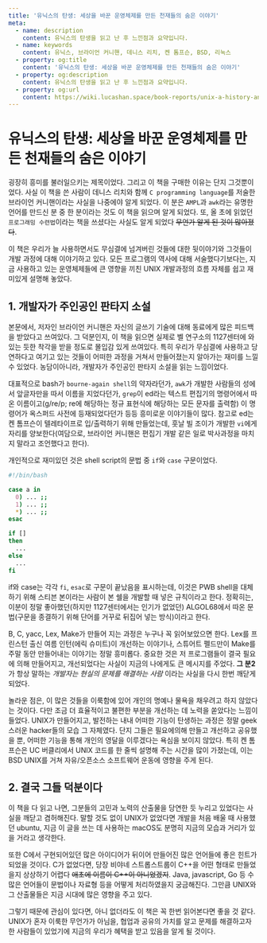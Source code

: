 ```yaml
---
title: '유닉스의 탄생: 세상을 바꾼 운영체제를 만든 천재들의 숨은 이야기'
meta:
  - name: description
    content: 유닉스의 탄생을 읽고 난 후 느낀점과 요약입니다.
  - name: keywords
    content: 유닉스, 브라이언 커니핸, 데니스 리치, 켄 톰프슨, BSD, 리눅스
  - property: og:title
    content: '유닉스의 탄생: 세상을 바꾼 운영체제를 만든 천재들의 숨은 이야기'
  - property: og:description
    content: 유닉스의 탄생을 읽고 난 후 느낀점과 요약입니다.
  - property: og:url
    content: https://wiki.lucashan.space/book-reports/unix-a-history-and-a-memoir.html
---
```


# 유닉스의 탄생: 세상을 바꾼 운영체제를 만든 천재들의 숨은 이야기

굉장히 흥미를 불러일으키는 제목이었다. 그리고 이 책을 구매한 이유는 단지 그것뿐이었다. 사실 이 책을 쓴 사람이 데니스 리치와 함께 `C programming language`를 저술한 브라이언 커니핸이라는 사실을 나중에야 알게 되었다. 이 분은 `AMPL`과 `awk`라는 유명한 언어를 만드신 분 중 한 분이라는 것도 이 책을 읽으며 알게 되었다. 또, 올 초에 읽었던 `프로그래밍 수련법`이라는 책을 쓰셨다는 사실도 알게 되었다 ~~무언가 알게 된 것이 많아졌다~~.

이 책은 우리가 늘 사용하면서도 무심결에 넘겨버린 것들에 대한 뒷이야기와 그것들이 개발 과정에 대해 이야기하고 있다. 모든 프로그램의 역사에 대해 서술했다기보다는, 지금 사용하고 있는 운영체제들에 큰 영향을 끼친 UNIX 개발과정의 흐름 자체를 쉽고 재미있게 설명해 놓았다.

## 1. 개발자가 주인공인 판타지 소설

본문에서, 저자인 브라이언 커니핸은 자신의 글쓰기 기술에 대해 동료에게 많은 피드백을 받았다고 쓰여있다. 그 덕분인지, 이 책을 읽으면 실제로 벨 연구소의 1127센터에 와있는 듯한 착각을 받을 정도로 몰입감 있게 쓰여있다. 특히 우리가 무심결에 사용하고 당연하다고 여기고 있는 것들이 어떠한 과정을 거쳐서 만들어졌는지 알아가는 재미를 느낄 수 있었다. 농담이아니라, 개발자가 주인공인 판타지 소설을 읽는 느낌이었다.

대표적으로 bash가 `bourne-again shell`의 약자라던가, `awk`가 개발한 사람들의 성에서 앞글자만을 따서 이름을 지었다던가, `grep`이 ed라는 텍스트 편집기의 명령어에서 따온 이름이고(g/re/p; re에 해당하는 정규 표현식에 해당하는 모든 문자를 출력함) 이 명령어가 옥스퍼드 사전에 등재되었다던가 등등 흥미로운 이야기들이 많다. 참고로 ed는 켄 톰프슨이 텔레타이프로 입/출력하기 위해 만들었는데, 훗날 빌 조이가 개발한 `vi`에게 자리를 양보한다(여담으로, 브라이언 커니핸은 편집기 개발 같은 일로 박사과정을 마치지 말라고 조언했다고 한다).

개인적으로 재미있던 것은 shell script의 문법 중 `if`와 `case` 구문이었다.

```bash
#!/bin/bash

case a in
  0) ... ;;
  1) ... ;;
  *) ... ;;
esac

if []
then
  ...
else
  ...
fi
```

if와 case는 각각 `fi`, `esac`로 구문이 끝났음을 표시하는데, 이것은 PWB shell을 대체하기 위해 스티븐 본이라는 사람이 본 쉘을 개발할 때 넣은 규칙이라고 한다. 정확히는, 이분이 정말 좋아했던(하지만 1127센터에서는 인기가 없었던) ALGOL68에서 따온 문법(구문을 종결하기 위해 단어를 거꾸로 뒤집어 넣는 방식)이라고 한다.

B, C, yacc, Lex, Make가 만들어 지는 과정은 누구나 꼭 읽어보았으면 한다. Lex를 프린스턴 출신 여름 인턴(에릭 슈미트)이 개선하는 이야기나, 스튜어트 펠드만이 Make를 주말 동안 만들어내는 이야기는 정말 흥미롭다. 중요한 것은 저 프로그램들이 결국 필요에 의해 만들어지고, 개선되었다는 사실이 지금의 나에게도 큰 메시지를 주었다. **그 분2**가 항상 말하는 _개발자는 현실의 문제를 해결하는 사람_ 이라는 사실을 다시 한번 깨닫게 되었다.

놀라운 점은, 이 많은 것들을 이룩함에 있어 개인의 명예나 물욕을 채우려고 하지 않았다는 것이다. 다만 조금 더 효율적이고 불편한 부분을 개선하는 데 노력을 쏟았다는 느낌이 들었다. UNIX가 만들어지고, 발전하는 내내 어떠한 기능이 탄생하는 과정은 정말 geek스러운 hacker들의 모습 그 자체였다. 단지 그들은 필요에의해 만들고 개선하고 공유했을 뿐, 어떠한 기능을 통해 개인의 영달을 이루겠다는 욕심을 보이지 않았다. 특히 켄 톰프슨은 UC 버클리에서 UNIX 코드를 한 줄씩 설명해 주는 시간을 많이 가졌는데, 이는 BSD UNIX를 거쳐 자유/오픈소스 소프트웨어 운동에 영향을 주게 된다.

## 2. 결국 그들 덕분이다

이 책을 다 읽고 나면, 그분들의 고민과 노력의 산출물을 당연한 듯 누리고 있었다는 사실을 깨닫고 겸허해진다. 말할 것도 없이 UNIX가 없었다면 개발을 처음 배울 때 사용했던 ubuntu, 지금 이 글을 쓰는 데 사용하는 macOS도 분명히 지금의 모습과 거리가 있을 거라고 생각한다.

또한 C에서 구현되어있던 많은 아이디어가 뒤이어 만들어진 많은 언어들에 좋은 힌트가 되었을 것이다. C가 없었다면, 당장 비야네 스트롭스트룹이 C++을 어떤 형태로 만들었을지 상상하기 어렵다 ~~애초에 이름이 C++이 아니었겠지~~. Java, javascript, Go 등 수 많은 언어들이 문법이나 자료형 등을 어떻게 처리하였을지 궁금해진다. 그만큼 UNIX와 그 산출물들은 지금 시대에 많은 영향을 주고 있다.

그렇기 때문에 관심이 있다면, 아니 없더라도 이 책은 꼭 한번 읽어본다면 좋을 것 같다. UNIX가 혼자 이룩한 무언가가 아님을, 협업과 공유의 가치를 알고 문제를 해결하고자 한 사람들이 있었기에 지금의 우리가 혜택을 받고 있음을 알게 될 것이다.
